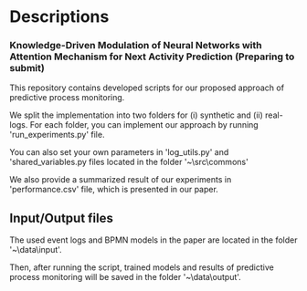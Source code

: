 # Descriptions

### Knowledge-Driven Modulation of Neural Networks with Attention Mechanism for Next Activity Prediction (Preparing to submit)

This repository contains developed scripts for our proposed approach of predictive process monitoring.

We split the implementation into two folders for (i) synthetic and (ii) real-logs. For each folder, you can implement our approach by running 'run_experiments.py' file. 

You can also set your own parameters in 'log_utils.py' and 'shared_variables.py files located in the folder '~\src\commons'

We also provide a summarized result of our experiments in 'performance.csv' file, which is presented in our paper. 

## Input/Output files

The used event logs and BPMN models in the paper are located in the folder '~\data\input'.

Then, after running the script, trained models and results of predictive process monitoring will be saved in the folder '~\data\output'.
